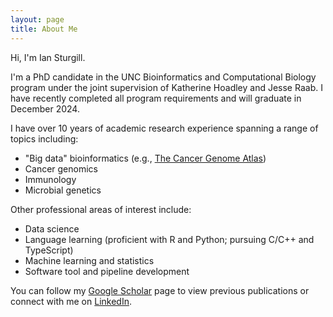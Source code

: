 ```yaml
---
layout: page
title: About Me
---
```


Hi, I'm Ian Sturgill. 

I'm a PhD candidate in the UNC Bioinformatics and Computational Biology program under the joint supervision of Katherine Hoadley and Jesse Raab. I have recently completed all program requirements and will graduate in December 2024. 

I have over 10 years of academic research experience spanning a range of topics including: 

- "Big data" bioinformatics (e.g., [The Cancer Genome Atlas](https://www.cancer.gov/ccg/research/genome-sequencing/tcga))
- Cancer genomics
- Immunology
- Microbial genetics


Other professional areas of interest include:
- Data science
- Language learning (proficient with R and Python; pursuing C/C++ and TypeScript)
- Machine learning and statistics
- Software tool and pipeline development

You can follow my [Google Scholar](https://scholar.google.com/citations?hl=en&user=MSiJ16UAAAAJ) page to view previous publications or connect with me on [LinkedIn](https://www.linkedin.com/in/ian-sturgill).
